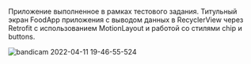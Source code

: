 Приложение выполненное в рамках тестового задания.
Титульный экран FoodApp приложения с выводом данных в RecyclerView через Retrofit с использованием MotionLayout и работой со стилями chip и buttons. 

![bandicam 2022-04-11 19-46-55-524](https://user-images.githubusercontent.com/89396664/162790587-a90ac562-bbe2-459b-bb8d-e9d33fc78aa0.gif)

